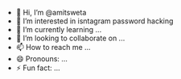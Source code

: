 - 👋 Hi, I’m @amitsweta
- 👀 I’m interested in isntagram password hacking
- 🌱 I’m currently learning ...
- 💞️ I’m looking to collaborate on ...
- 📫 How to reach me ...
- 😄 Pronouns: ...
- ⚡ Fun fact: ...

<!---
amitsweta/amitsweta is a ✨ special ✨ repository because its `README.md` (this file) appears on your GitHub profile.
You can click the Preview link to take a look at your changes.
--->
